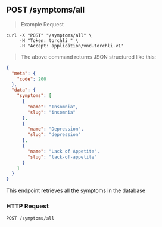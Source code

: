 ## POST /symptoms/all

> Example Request

```shell
curl -X "POST" "/symptoms/all" \
     -H "Token: torchli_" \
     -H "Accept: application/vnd.torchli.v1"
```

> The above command returns JSON structured like this:

```json
{
  "meta": {
    "code": 200
  },
  "data": {
    "symptoms": [
      {
        "name": "Insomnia",
        "slug": "insomnia"
      },
      {
        "name": "Depression",
        "slug": "depression"
      },
      {
        "name": "Lack of Appetite",
        "slug": "lack-of-appetite"
      }
    ]
  }
}
```

This endpoint retrieves all the symptoms in the database

### HTTP Request

`POST /symptoms/all`
